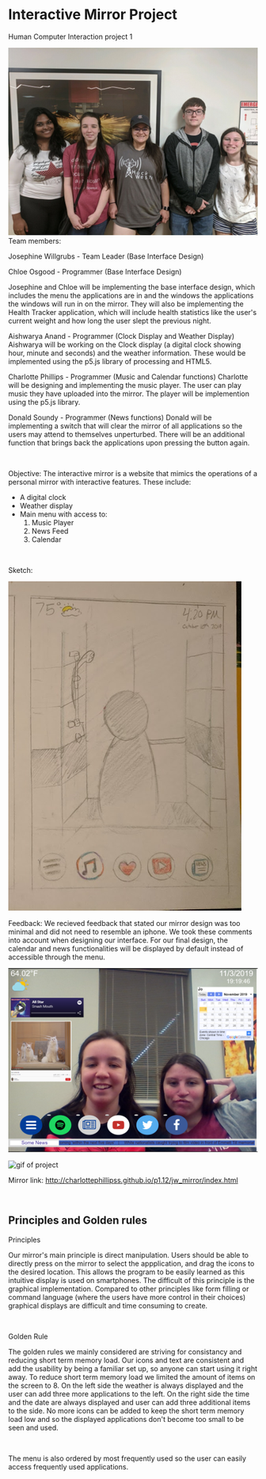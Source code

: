 # Interactive Mirror Project
Human Computer Interaction project 1

![Team members](p1.group12.png)
Team members:

Josephine Willgrubs - Team Leader (Base Interface Design)

Chloe Osgood - Programmer (Base Interface Design)

Josephine and Chloe will be implementing the base interface design, which includes the menu the applications are in and the windows the applications the windows will run in on the mirror. They will also be implementing the Health Tracker application, which will include health statistics like the user's current weight and how long the user slept the previous night.

Aishwarya Anand - Programmer (Clock Display and Weather Display)
Aishwarya will be working on the Clock display (a digital clock showing hour, minute and seconds)  and the weather information. These would be implemented using the p5.js library of processing and HTML5.

Charlotte Phillips - Programmer (Music and Calendar functions)
Charlotte will be designing and implementing the music player. The user can play music they have uploaded into the mirror. The player will be implemention using the p5.js library.

Donald Soundy - Programmer (News functions)
Donald will be implementing a switch that will clear the mirror of all applications so the users may attend to themselves unperturbed. 
There will be an additional function that brings back the applications upon pressing the button again.

<br>

Objective:
The interactive mirror is a website that mimics the operations of a personal mirror with interactive features. These include:

- A digital clock
- Weather display
- Main menu with access to:
    1. Music Player
    2. News Feed
    3. Calendar

<br>

Sketch:

![sketch](/PrototypeImg/maincolo.png)

Feedback: We recieved feedback that stated our mirror design was too minimal and did not need to resemble an iphone. We took these comments into account when designing our interface. For our final design, the calendar and news functionalities will be displayed by default instead of accessible through the menu.

![screenshot of project](workingver1.PNG)

![gif of project](working_mirror.gif)

Mirror link: http://charlottephillipss.github.io/p1.12/jw_mirror/index.html

<br>

## Principles and Golden rules
Principles <br>

Our mirror's main principle is direct manipulation. Users should be able to directly press on the mirror to select the appplication, and drag the icons to the desired location. This allows the program to be easily learned as this intuitive display is used on smartphones. The difficult of this principle is the graphical implementation. Compared to other principles like form filling or command language (where the users have more control in their choices) graphical displays are difficult and time consuming to create.

<br>

Golden Rule <br>

The golden rules we mainly considered are striving for consistancy and reducing short term memory load. Our icons and text are consistent and add the usability by being a familiar set up, so anyone can start using it right away. To reduce short term memory load we limited the amount of items on the screen to 8. On the left side the weather is always displayed and the user can add three more applications to the left. On the right side the time and the date are always displayed and user can add three additional items to the side. No more icons can be added to keep the short term memory load low and so the displayed applications don't become too small to be seen and used.

<br>

The menu is also ordered by most frequently used so the user can easily access frequently used applications.
